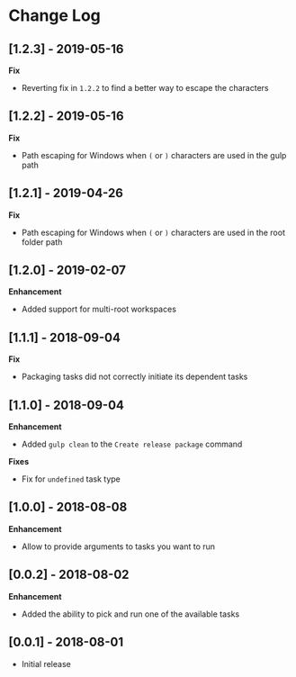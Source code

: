 # Change Log

## [1.2.3] - 2019-05-16

**Fix**

- Reverting fix in `1.2.2` to find a better way to escape the characters

## [1.2.2] - 2019-05-16

**Fix**

- Path escaping for Windows when `(` or `)` characters are used in the gulp path

## [1.2.1] - 2019-04-26

**Fix**

- Path escaping for Windows when `(` or `)` characters are used in the root folder path

## [1.2.0] - 2019-02-07

**Enhancement**

- Added support for multi-root workspaces

## [1.1.1] - 2018-09-04

**Fix**

- Packaging tasks did not correctly initiate its dependent tasks

## [1.1.0] - 2018-09-04

**Enhancement**

- Added `gulp clean` to the `Create release package` command

**Fixes**

- Fix for `undefined` task type

## [1.0.0] - 2018-08-08

**Enhancement**

- Allow to provide arguments to tasks you want to run

## [0.0.2] - 2018-08-02

**Enhancement**

- Added the ability to pick and run one of the available tasks

## [0.0.1] - 2018-08-01

- Initial release